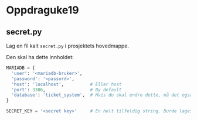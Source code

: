 # Oppdraguke19

## secret.py

Lag en fil kalt `secret.py` i prosjektets hovedmappe.

Den skal ha dette innholdet:

```py
MARIADB = {
  'user': '<mariadb-bruker>',
  'password': '<passord>',
  'host': 'localhost',          # Eller host
  'port': 3306,                 # By default
  'database': 'ticket_system',  # Hvis du skal endre dette, må det også endres i db.sql.
}

SECRET_KEY = '<secret key>'     # En helt tilfeldig string. Burde lages med noe som os.urandom.
```